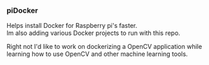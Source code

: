 ### piDocker
Helps install Docker for Raspberry pi's faster.  
Im also adding various Docker projects to run with this repo.  
  
Right not I'd like to work on dockerizing a OpenCV application while learning how to use OpenCV and other machine learning tools.